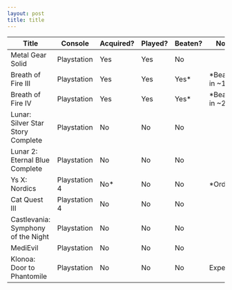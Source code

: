 ```yaml
---  
layout: post  
title: title 
---
```


| Title                              | Console       | Acquired? | Played? | Beaten? | Notes            |
| ---------------------------------- | ------------- | --------- | ------- | ------- | ---------------- |
| Metal Gear Solid                   | Playstation   | Yes       | Yes     | No      |                  |
| Breath of Fire III                 | Playstation   | Yes       | Yes     | Yes*    | *Beaten in ~1999 |
| Breath of Fire IV                  | Playstation   | Yes       | Yes     | Yes*    | *Beaten in ~2001 |
| Lunar: Silver Star Story Complete  | Playstation   | No        | No      | No      |                  |
| Lunar 2: Eternal Blue Complete     | Playstation   | No        | No      | No      |                  |
| Ys X: Nordics                      | Playstation 4 | No*       | No      | No      | *Ordered         |
| Cat Quest III                      | Playstation 4 | No        | No      | No      |                  |
| Castlevania: Symphony of the Night | Playstation   | No        | No      | No      |                  |
| MediEvil                           | Playstation   | No        | No      | No      |                  |
| Klonoa: Door to Phantomile         | Playstation   | No        | No      | No      | Expensive        |
